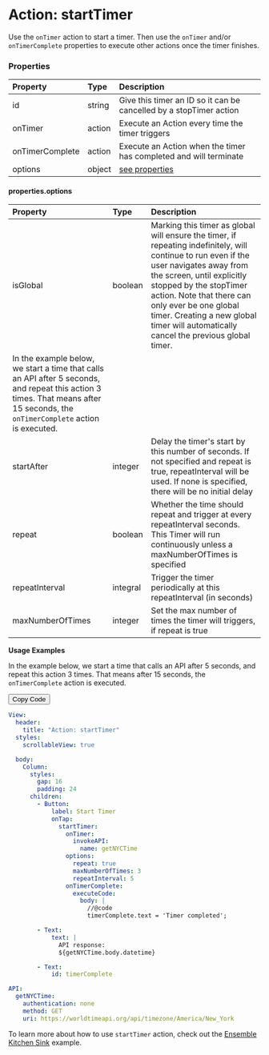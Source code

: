 # Action: startTimer

Use the `onTimer` action to start a timer. Then use the `onTimer` and/or `onTimerComplete` properties to execute other actions once the timer finishes.

### Properties

| Property        | Type   | Description                                                        |
| :-------------- | :----- | :----------------------------------------------------------------- |
| id              | string | Give this timer an ID so it can be cancelled by a stopTimer action |
| onTimer         | action | Execute an Action every time the timer triggers                    |
| onTimerComplete | action | Execute an Action when the timer has completed and will terminate  |
| options         | object | [see properties](#propertiesoptions)                               |

#### properties.options

| Property                                                                                                                                                                        | Type     | Description                                                                                                                                                                                                                                                                                                                                |
| :------------------------------------------------------------------------------------------------------------------------------------------------------------------------------ | :------- | :----------------------------------------------------------------------------------------------------------------------------------------------------------------------------------------------------------------------------------------------------------------------------------------------------------------------------------------- |
| isGlobal                                                                                                                                                                        | boolean  | Marking this timer as global will ensure the timer, if repeating indefinitely, will continue to run even if the user navigates away from the screen, until explicitly stopped by the stopTimer action. Note that there can only ever be one global timer. Creating a new global timer will automatically cancel the previous global timer. |
| In the example below, we start a time that calls an API after 5 seconds, and repeat this action 3 times. That means after 15 seconds, the `onTimerComplete` action is executed. |
| startAfter                                                                                                                                                                      | integer  | Delay the timer's start by this number of seconds. If not specified and repeat is true, repeatInterval will be used. If none is specified, there will be no initial delay                                                                                                                                                                  |
| repeat                                                                                                                                                                          | boolean  | Whether the time should repeat and trigger at every repeatInterval seconds. This Timer will run continuously unless a maxNumberOfTimes is specified                                                                                                                                                                                        |
| repeatInterval                                                                                                                                                                  | integral | Trigger the timer periodically at this repeatInterval (in seconds)                                                                                                                                                                                                                                                                         |
| maxNumberOfTimes                                                                                                                                                                | integer  | Set the max number of times the timer will triggers, if repeat is true                                                                                                                                                                                                                                                                     |

**Usage Examples**

In the example below, we start a time that calls an API after 5 seconds, and repeat this action 3 times. That means after 15 seconds, the `onTimerComplete` action is executed.

<div class="code-container" markdown=1>
  <button onclick="copyCode()" class="copy-code-button">Copy Code</button>

```yaml
View:
  header:
    title: "Action: startTimer"
  styles:
    scrollableView: true

  body:
    Column:
      styles:
        gap: 16
        padding: 24
      children:
        - Button:
            label: Start Timer
            onTap:
              startTimer:
                onTimer:
                  invokeAPI:
                    name: getNYCTime
                options:
                  repeat: true
                  maxNumberOfTimes: 3
                  repeatInterval: 5
                onTimerComplete:
                  executeCode:
                    body: |
                      //@code
                      timerComplete.text = 'Timer completed';

        - Text:
            text: |
              API response:
              ${getNYCTime.body.datetime}

        - Text:
            id: timerComplete

API:
  getNYCTime:
    authentication: none
    method: GET
    uri: https://worldtimeapi.org/api/timezone/America/New_York
```

</div>

To learn more about how to use `startTimer` action, check out the [Ensemble Kitchen Sink](https://studio.ensembleui.com/app/e24402cb-75e2-404c-866c-29e6c3dd7992/screen/86fba216-4f96-408b-abff-d3ddcfbdcf49) example.
